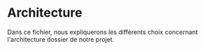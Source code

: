 # Architecture

Dans ce fichier, nous expliquerons les différents choix concernant l'architecture dossier de notre projet. 

